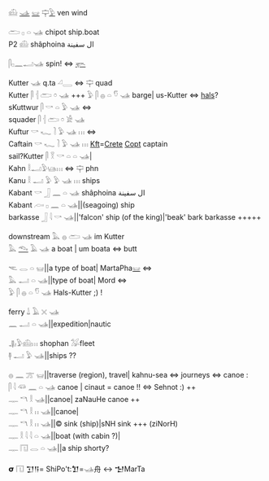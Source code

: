 𓊝 [𓊛](𓊛) [𓊠](𓊠) 𓊡[𓅱](𓅱) ven wind  

𓂧 𓊪 𓏏 𓊛 chipot ship.boat  
P2 𓊝 shâphoina ال سفينة  

𓋴𓊪𓈖𓂝𓊛  spin! ⇔ [𓊜](𓊜)  

Kutter 𓊛 q.ta 𓏘𓇿 ⇔ 𓊡 quad  
Kutter 𓋴 𓐪 𓂧 𓏌 𓊛 +++   𓅱 𓋴 𓐍 𓏏 𓎸 𓊛 barge| us-Kutter ⇔ [hals](hals)?  
sKuttwur  𓋴 𓎡 𓏏 𓅱 𓊛 ⇔  
squader 𓋴 𓐪 𓂧 𓏌 𓀀 𓊛  
Kuftur 𓎡 𓆑 𓍘 𓅱 𓊛 𓏥 ⇔  
Caftain 𓎡 𓆑 𓍘 𓅱 𓊛 𓏥 [Kft](Kft)=[Crete](Crete) [Copt](Copt) captain  
sail?Kutter 𓋴 𓎝 𓎡 𓏏 𓏏 𓊛|  
Kahn 𓎛𓂝𓅱𓊞𓏥 ⇔ 𓊡 phn  
Kanu 𓎛 𓂝 𓅱 𓅱 𓊛 𓏥 ships  
Kabant 𓎡 𓃀 𓈖 𓏏 𓊛 shâphoina ال سفينة  
Kabant 𓊶 𓊪 𓈖 𓏏 𓊛||(seagoing) ship  
barkasse 𓃀 𓇋 𓎡 𓊛||'falcon' ship (of the king)|'beak' bark barkasse +++++  

downstream 𓅓 𓐍 𓂧 𓊛  im Kutter  
𓅓 [𓆞](𓆞) 𓄿 𓊛 a boat | um boata ⇔ butt  

𓌻 𓂋 𓏏 𓊠||a type of boat| MartaPha[𓊠](𓊠) ⇔  
𓅓 𓂝 𓏏 𓊛||type of boat| Mord ⇔  
𓅱 𓋴 𓐍 𓏏 𓎸 𓊛 Hals-Kutter ;) !  

ferry 𓍑 𓄿 𓏴 𓊛  
𓈖 𓂝 𓏏 𓊛||expedition|nautic  

𓊣𓅱𓊝𓏥 shophan  𓅮fleet  
𓊢 𓂝 𓅱 𓊛||ships  ??  

𓐍 𓈖 𓊄 𓊠||traverse (region), travel| kahnu-sea ⇔ journeys ⇔ canoe :  
𓋴 𓇋 𓆛 𓈖 𓏏 𓊛 canoe | cinaut = canoe !! ⇔ Sehnot :) ++  
𓊃 𓎔 𓎛 𓊛||canoe| zaNauHe canoe ++  
𓊃 𓎔 𓎛 𓏮 𓊛||canoe|  
𓊃 𓎔 𓎛 𓏮 𓊛||© sink (ship)|sNH sink +++ (ziNorH)  
𓊃 𓎛 𓇋 𓇋 𓏏 𓊛||boat (with cabin ?)|  
𓊃 𓉔 𓂋 𓏏 𓊛||a ship shorty?  

𝞂  𓉔 𒋛𒀀= ShiPo't:𒈣=𓊛⾈ ↔ 𒈠MarTa  